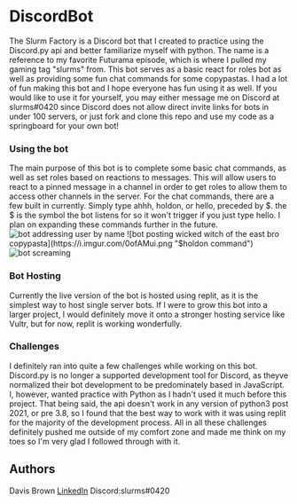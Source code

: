 # DiscordBot
The Slurm Factory is a Discord bot that I created to practice using the Discord.py api and better familiarize myself with python. The name is a reference to my favorite Futurama episode, which is where I pulled my gaming tag "slurms" from. This bot serves as a basic react for roles bot as well as providing some fun chat commands for some copypastas. I had a lot of fun making this bot and I hope everyone has fun using it as well. If you would like to use it for yourself, you may either message me on Discord at slurms#0420 since Discord does not allow direct invite links for bots in under 100 servers, or just fork and clone this repo and use my code as a springboard for your own bot! 

### Using the bot

The main purpose of this bot is to complete some basic chat commands, as well as set roles based on reactions to messages.  This will allow users to react to a pinned message in a channel in order to get roles to allow them to access other channels in the server.  For the chat commands, there are a few built in currently.  Simply type ahhh, holdon, or hello, preceded by $.  the $ is the symbol the bot listens for so it won't trigger if you just type hello.  I plan on expanding these commands further in the future.  
![bot addressing user by name](https://i.imgur.com/209U2Vv.png "$hello command")
![bot posting wicked witch of the east bro copypasta](https://i.imgur.com/0ofAMui.png "$holdon command")
![bot screaming](https://i.imgur.com/NAER36f.png "$ahhh command")
### Bot Hosting

Currently the live version of the bot is hosted using replit, as it is the simplest way to host single server bots.  If I were to grow this bot into a larger project, I would definitely move it onto a stronger hosting service like Vultr, but for now, replit is working wonderfully.

### Challenges

I definitely ran into quite a few challenges while working on this bot.  Discord.py is no longer a supported development tool for Discord, as theyve normalized their bot development to be predominately based in JavaScript.  I, however, wanted practice with Python as I hadn't used it much before this project.  That being said, the api doesn't work in any version of python3 post 2021, or pre 3.8, so I found that the best way to work with it was using replit for the majority of the development process.  All in all these challenges definitely pushed me outside of my comfort zone and made me think on my toes so I'm very glad I followed through with it.  

## Authors

Davis Brown
[LinkedIn](https://www.linkedin.com/in/davis-brown/)
Discord:slurms#0420
